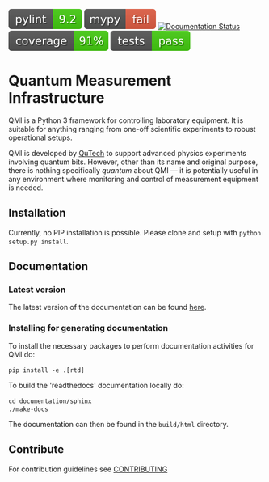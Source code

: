 ![pylint](.github/badges/pylint.svg)
![mypy](.github/badges/mypy.svg)
[![Documentation Status](https://readthedocs.org/projects/qmi/badge/?version=latest)](https://qmi.readthedocs.io/en/latest/?badge=latest)
![coverage](.github/badges/coverage.svg)
![tests](.github/badges/tests.svg)

# Quantum Measurement Infrastructure

QMI is a Python 3 framework for controlling laboratory equipment. It is suitable for anything ranging from one-off
scientific experiments to robust operational setups.

QMI is developed by [QuTech](https://qutech.nl) to support advanced physics experiments involving quantum bits.
However, other than its name and original purpose, there is nothing specifically *quantum* about QMI — it is potentially
useful in any environment where monitoring and control of measurement equipment is needed.

## Installation

Currently, no PIP installation is possible. Please clone and setup with `python setup.py install`.

## Documentation

### Latest version

The latest version of the documentation can be found [here](https://qmi.readthedocs.io/en/latest/).

### Installing for generating documentation

To install the necessary packages to perform documentation activities for QMI do:

```
pip install -e .[rtd]
```

To build the 'readthedocs' documentation locally do:

```
cd documentation/sphinx
./make-docs
```

The documentation can then be found in the `build/html` directory.

## Contribute

For contribution guidelines see [CONTRIBUTING](CONTRIBUTING.md)
